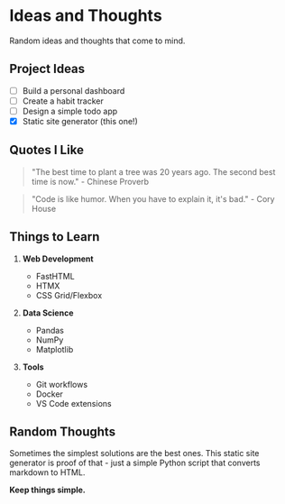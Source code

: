 # Ideas and Thoughts

Random ideas and thoughts that come to mind.

## Project Ideas

- [ ] Build a personal dashboard
- [ ] Create a habit tracker
- [ ] Design a simple todo app
- [x] Static site generator (this one!)

## Quotes I Like

> "The best time to plant a tree was 20 years ago. The second best time is now." - Chinese Proverb

> "Code is like humor. When you have to explain it, it's bad." - Cory House

## Things to Learn

1. **Web Development**
   - FastHTML
   - HTMX
   - CSS Grid/Flexbox

2. **Data Science**
   - Pandas
   - NumPy
   - Matplotlib

3. **Tools**
   - Git workflows
   - Docker
   - VS Code extensions

## Random Thoughts

Sometimes the simplest solutions are the best ones. This static site generator is proof of that - just a simple Python script that converts markdown to HTML.

**Keep things simple.**
